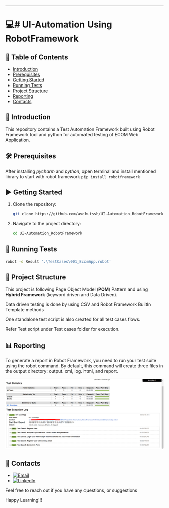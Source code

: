 <!--
    #/**
    # * @author Avdhut Shirgaonkar
    # * Email: avdhut.ssh@gmail.com
    # * LinkedIn: https://www.linkedin.com/in/avdhut-shirgaonkar-811243136/
    # */
    #/***************************************************/
-->
---
# 💻# UI-Automation Using RobotFramework

## 📑 Table of Contents
<!-- # - [Video Tutorial](#video-tutorial) -->
- [Introduction](#introduction)
- [Prerequisites](#prerequisites)
- [Getting Started](#getting-started)
- [Running Tests](#running-tests)
- [Project Structure](#project-structure)
- [Reporting](#reporting)
- [Contacts](#contacts)

## 📖 Introduction
This repository contains a Test Automation Framework built using Robot Framework tool and python for automated testing of ECOM Web Application.

## 🛠️ Prerequisites

After installing *pycharm* and *python*, open terminal and install mentioned library to start with robot framework
```pip install robotframework```

## ▶️ Getting Started

1. Clone the repository:

   ```bash
   git clone https://github.com/avdhutssh/UI-Automation_RobotFramework.git
   ```

2. Navigate to the project directory:

   ```bash
   cd UI-Automation_RobotFramework
   ```


## 🚀 Running Tests

  ```bash
  robot -d Result '.\TestCases\001_EcomApp.robot'
  ```

## 📁 Project Structure

This project is following Page Object Model (**POM**) Pattern and using  __Hybrid Framework__ (keyword driven and Data Driven).

Data driven testing is done by using CSV and Robot Framework BuiltIn Template methods

One standalone test script is also created for all test cases flows.

Refer Test script under Test cases folder for execution.


## 📊 Reporting

To generate a report in Robot Framework, you need to run your test suite using the robot command. By default, this command will create three files in the output directory: output. xml, log. html, and report.

![alt text](image.png)

## 📧 Contacts

- [![Email](https://img.shields.io/badge/Email-avdhut.ssh@gmail.com-green)](mailto:avdhut.ssh@gmail.com)
- [![LinkedIn](https://img.shields.io/badge/LinkedIn-Profile-blue)](https://www.linkedin.com/in/avdhut-shirgaonkar-811243136/)

Feel free to reach out if you have any questions, or suggestions

Happy Learning!!!